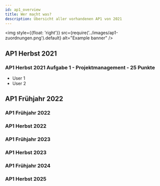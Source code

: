 ```yaml
---
id: ap1_overview
title: Wer macht was?
description: Übersicht aller vorhandenen AP1 von 2021
---
```


<img style={{float: 'right'}}
src={require('../images/ap1-zuordnungen.png').default}
alt="Example banner"
/>

## AP1 Herbst 2021
### AP1 Herbst 2021 Aufgabe 1 - Projektmanagement - 25 Punkte
- User 1
- User 2
## AP1 Frühjahr 2022
### AP1 Frühjahr 2022
### AP1 Herbst 2022
### AP1 Frühjahr 2023
### AP1 Herbst 2023
### AP1 Frühjahr 2024
### AP1 Herbst 2025

